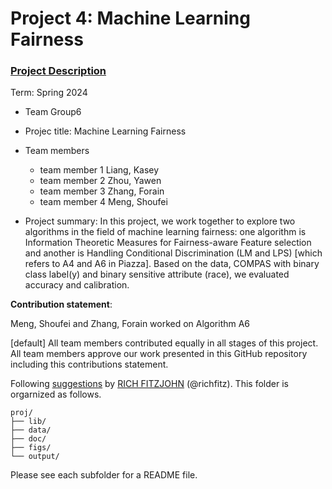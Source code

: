# Project 4: Machine Learning Fairness

### [Project Description](doc/project4_desc.md)

Term: Spring 2024

+ Team Group6
+ Projec title: Machine Learning Fairness
+ Team members
	+ team member 1 Liang, Kasey
	+ team member 2 Zhou, Yawen
	+ team member 3 Zhang, Forain
	+ team member 4 Meng, Shoufei
	
+ Project summary: In this project, we work together to explore two algorithms in the field of machine learning fairness: one algorithm is Information Theoretic Measures for Fairness-aware Feature selection and another is Handling Conditional Discrimination (LM and LPS) [which refers to A4 and A6 in Piazza]. Based on the data, COMPAS with binary class label(y) and binary sensitive attribute (race), we evaluated accuracy and calibration.
	
**Contribution statement**: 

Meng, Shoufei and Zhang, Forain worked on Algorithm A6


[default] All team members contributed equally in all stages of this project. All team members approve our work presented in this GitHub repository including this contributions statement. 

Following [suggestions](http://nicercode.github.io/blog/2013-04-05-projects/) by [RICH FITZJOHN](http://nicercode.github.io/about/#Team) (@richfitz). This folder is orgarnized as follows.

```
proj/
├── lib/
├── data/
├── doc/
├── figs/
└── output/
```

Please see each subfolder for a README file.
